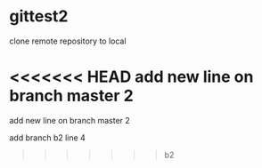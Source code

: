 # gittest2
clone remote repository to local

<<<<<<< HEAD
add new line on branch master 2
=======
add new line on branch master 2

add branch b2 line 4
>>>>>>> b2
